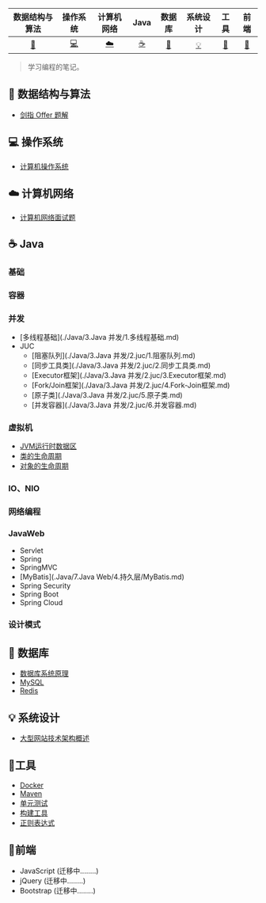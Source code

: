 |           数据结构与算法           |  操作系统  | 计算机网络 |   Java   |    数据库     | 系统设计 |   工具   |   前端   |
| :--------------------------------: | :--------: | :--------: | :------: | :-----------: | :------: | :------: | :------: |
| [:rocket:](#rocket-数据结构与算法) | [:computer:](#computer-操作系统) |  [:cloud:](#cloud-计算机网络)   | [:coffee:](#coffee-Java) | [:floppy_disk:](#floppy_disk-数据库) |  [:bulb:](#bulb-系统设计)  | [:hammer:](#hammer-工具) | [:art:](#art-前端)​ |

>   学习编程的笔记。

## :rocket: ​数据结构与算法

- [剑指 Offer 题解](https://github.com/CyC2018/CS-Notes/blob/master/docs/notes/剑指%20offer%20题解.md)  

## :computer: 操作系统

- [计算机操作系统](https://github.com/CyC2018/CS-Notes/blob/master/docs/notes/计算机操作系统.md)  

## :cloud: 计算机网络 

-   [计算机网络面试题](./计算机网络/计算机网络面试题.md)

## :coffee: Java

### 基础

### 容器

### 并发

-   [多线程基础](./Java/3.Java 并发/1.多线程基础.md)
-   JUC
    - 	[阻塞队列](./Java/3.Java 并发/2.juc/1.阻塞队列.md)
    -   [同步工具类](./Java/3.Java 并发/2.juc/2.同步工具类.md)
    -   [Executor框架](./Java/3.Java 并发/2.juc/3.Executor框架.md)
    -   [Fork/Join框架](./Java/3.Java 并发/2.juc/4.Fork-Join框架.md)
    -   [原子类](./Java/3.Java 并发/2.juc/5.原子类.md)
    -   [并发容器](./Java/3.Java 并发/2.juc/6.并发容器.md)

### 虚拟机

- [JVM运行时数据区](./Java/4.Java虚拟机/1.JVM运行时数据区.md)
- [类的生命周期](./Java/4.Java虚拟机/2.类的生命周期.md)
- [对象的生命周期](./Java/4.Java虚拟机/3.对象的生命周期.md)

### IO、NIO



### 网络编程

### JavaWeb

- Servlet
- Spring
- SpringMVC
- [MyBatis](.Java/7.Java Web/4.持久层/MyBatis.md)
- Spring Security
- Spring Boot
- Spring Cloud

### 设计模式



## :floppy_disk: 数据库 

-   [数据库系统原理](https://github.com/CyC2018/CS-Notes/blob/master/docs/notes/数据库系统原理.md)
-   [MySQL](./数据库/MySQL/readme.md)
-   [Redis](./数据库/Redis/1.Redis基础.md)

## :bulb: 系统设计 

- [大型网站技术架构概述](,/系统设计/大型网站架构概述.md)

## :hammer: ​工具 

- [Docker](./工具/Docker/1.Docker基本使用.md)
- [Maven](./工具/Maven/Maven.md)
- [单元测试](./工具/单元测试.md)
- [构建工具](https://github.com/CyC2018/CS-Notes/blob/master/docs/notes/构建工具.md)
- [正则表达式](https://github.com/CyC2018/CS-Notes)

## :art:前端

-   JavaScript (迁移中........)
-   jQuery (迁移中........)
-   Bootstrap (迁移中........)